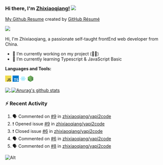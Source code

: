 ### Hi there, I'm [Zhixiaoqiang!](https://zhixiaoqiang.github.io/zhixiaoqiang) <img src="https://media.giphy.com/media/hvRJCLFzcasrR4ia7z/giphy.gif" width="25">
[My Github Resume](https://resume.github.io/?zhixiaoqiang) created by [GitHub Résumé](https://github.com/resume/resume.github.com)

![](https://komarev.com/ghpvc/?username=zhixiaoqiang&color=green)
<br />

Hi, I'm Zhixiaoqiang, a passionate self-taught frontEnd web developer from China.

- 🔭 I’m currently working on my project (🤖🤖)
- 🌱 I’m currently learning Typescript & JavaScript Basic

**Languages and Tools:**  

<code><img height="20" src="https://raw.githubusercontent.com/github/explore/80688e429a7d4ef2fca1e82350fe8e3517d3494d/topics/javascript/javascript.png"></code>
<code><img height="20" src="https://raw.githubusercontent.com/github/explore/80688e429a7d4ef2fca1e82350fe8e3517d3494d/topics/typescript/typescript.png"></code>
<code><img height="20" src="https://raw.githubusercontent.com/github/explore/80688e429a7d4ef2fca1e82350fe8e3517d3494d/topics/react/react.png"></code>
<code><img height="20" src="https://raw.githubusercontent.com/github/explore/80688e429a7d4ef2fca1e82350fe8e3517d3494d/topics/nodejs/nodejs.png"></code>

<a href="https://github.com/zhixiaoqiang/zhixiaoqiang">
  <!-- Change the `github-readme-stats.vercel.app` to `github-readme-stats.vercel.app`  -->
  <img align="center" src="https://github-readme-stats.vercel.app/api/top-langs/?username=zhixiaoqiang&theme=radical" />
</a>
<a href="https://github.com/zhixiaoqiang/zhixiaoqiang">
  <img align="center" src="https://github-readme-stats.vercel.app/api?username=zhixiaoqiang&show_icons=true&theme=radical&line_height=40&count_private=true&include_all_commits=true" alt="Anurag's github stats" />
</a>


### :zap: Recent Activity

<!--START_SECTION:activity-->
1. 🗣 Commented on [#9](https://github.com/zhixiaoqiang/yapi2code/issues/9) in [zhixiaoqiang/yapi2code](https://github.com/zhixiaoqiang/yapi2code)
2. ❗️ Opened issue [#9](https://github.com/zhixiaoqiang/yapi2code/issues/9) in [zhixiaoqiang/yapi2code](https://github.com/zhixiaoqiang/yapi2code)
3. ❗️ Closed issue [#6](https://github.com/zhixiaoqiang/yapi2code/issues/6) in [zhixiaoqiang/yapi2code](https://github.com/zhixiaoqiang/yapi2code)
4. 🗣 Commented on [#6](https://github.com/zhixiaoqiang/yapi2code/issues/6) in [zhixiaoqiang/yapi2code](https://github.com/zhixiaoqiang/yapi2code)
5. 🗣 Commented on [#8](https://github.com/zhixiaoqiang/yapi2code/issues/8) in [zhixiaoqiang/yapi2code](https://github.com/zhixiaoqiang/yapi2code)
<!--END_SECTION:activity-->
![Alt](https://repobeats.axiom.co/api/embed/a5f334c4d3696f2add1fcd0dacb9b5fd7331b504.svg "Repobeats analytics image")
